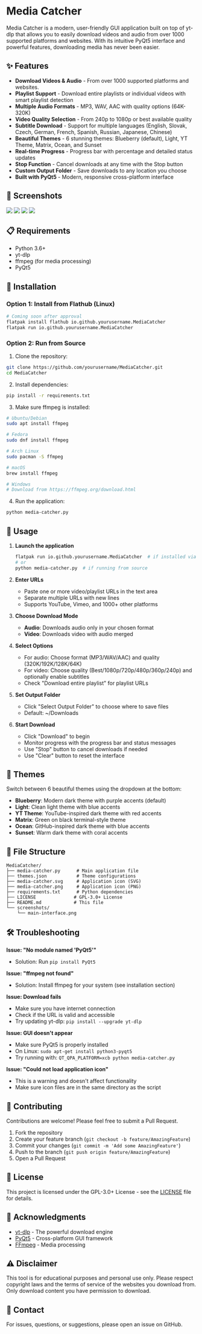 # Media Catcher

Media Catcher is a modern, user-friendly GUI application built on top of yt-dlp that allows you to easily download videos and audio from over 1000 supported platforms and websites. With its intuitive PyQt5 interface and powerful features, downloading media has never been easier.

## ✨ Features

- **Download Videos & Audio** - From over 1000 supported platforms and websites.
- **Playlist Support** - Download entire playlists or individual videos with smart playlist detection
- **Multiple Audio Formats** - MP3, WAV, AAC with quality options (64K-320K)
- **Video Quality Selection** - From 240p to 1080p or best available quality
- **Subtitle Download** - Support for multiple languages (English, Slovak, Czech, German, French, Spanish, Russian, Japanese, Chinese)
- **Beautiful Themes** - 6 stunning themes: Blueberry (default), Light, YT Theme, Matrix, Ocean, and Sunset
- **Real-time Progress** - Progress bar with percentage and detailed status updates
- **Stop Function** - Cancel downloads at any time with the Stop button
- **Custom Output Folder** - Save downloads to any location you choose
- **Built with PyQt5** - Modern, responsive cross-platform interface

## 📱 Screenshots
![](screenshot_1.png)
![](screenshot_2.png)
![](screenshot_3.png)
![](screenshot_4.png)

## 📋 Requirements

- Python 3.6+
- yt-dlp
- ffmpeg (for media processing)
- PyQt5

## 🚀 Installation

### Option 1: Install from Flathub (Linux)
```bash
# Coming soon after approval
flatpak install flathub io.github.yourusername.MediaCatcher
flatpak run io.github.yourusername.MediaCatcher
```

### Option 2: Run from Source

1. Clone the repository:
```bash
git clone https://github.com/yourusername/MediaCatcher.git
cd MediaCatcher
```

2. Install dependencies:
```bash
pip install -r requirements.txt
```

3. Make sure ffmpeg is installed:
```bash
# Ubuntu/Debian
sudo apt install ffmpeg

# Fedora
sudo dnf install ffmpeg

# Arch Linux
sudo pacman -S ffmpeg

# macOS
brew install ffmpeg

# Windows
# Download from https://ffmpeg.org/download.html
```

4. Run the application:
```bash
python media-catcher.py
```

## 🎯 Usage

1. **Launch the application**
   ```bash
   flatpak run io.github.yourusername.MediaCatcher  # if installed via Flathub
   # or
   python media-catcher.py  # if running from source
   ```

2. **Enter URLs**
   - Paste one or more video/playlist URLs in the text area
   - Separate multiple URLs with new lines
   - Supports YouTube, Vimeo, and 1000+ other platforms

3. **Choose Download Mode**
   - **Audio**: Downloads audio only in your chosen format
   - **Video**: Downloads video with audio merged

4. **Select Options**
   - For audio: Choose format (MP3/WAV/AAC) and quality (320K/192K/128K/64K)
   - For video: Choose quality (Best/1080p/720p/480p/360p/240p) and optionally enable subtitles
   - Check "Download entire playlist" for playlist URLs

5. **Set Output Folder**
   - Click "Select Output Folder" to choose where to save files
   - Default: ~/Downloads

6. **Start Download**
   - Click "Download" to begin
   - Monitor progress with the progress bar and status messages
   - Use "Stop" button to cancel downloads if needed
   - Use "Clear" button to reset the interface

## 🎨 Themes

Switch between 6 beautiful themes using the dropdown at the bottom:
- **Blueberry**: Modern dark theme with purple accents (default)
- **Light**: Clean light theme with blue accents
- **YT Theme**: YouTube-inspired dark theme with red accents
- **Matrix**: Green on black terminal-style theme
- **Ocean**: GitHub-inspired dark theme with blue accents
- **Sunset**: Warm dark theme with coral accents

## 📁 File Structure

```
MediaCatcher/
├── media-catcher.py      # Main application file
├── themes.json           # Theme configurations
├── media-catcher.svg     # Application icon (SVG)
├── media-catcher.png     # Application icon (PNG)
├── requirements.txt      # Python dependencies
├── LICENSE              # GPL-3.0+ License
├── README.md            # This file
└── screenshots/
    └── main-interface.png
```

## 🛠️ Troubleshooting

**Issue: "No module named 'PyQt5'"**
- Solution: Run `pip install PyQt5`

**Issue: "ffmpeg not found"**
- Solution: Install ffmpeg for your system (see installation section)

**Issue: Download fails**
- Make sure you have internet connection
- Check if the URL is valid and accessible
- Try updating yt-dlp: `pip install --upgrade yt-dlp`

**Issue: GUI doesn't appear**
- Make sure PyQt5 is properly installed
- On Linux: `sudo apt-get install python3-pyqt5`
- Try running with: `QT_QPA_PLATFORM=xcb python media-catcher.py`

**Issue: "Could not load application icon"**
- This is a warning and doesn't affect functionality
- Make sure icon files are in the same directory as the script

## 🤝 Contributing

Contributions are welcome! Please feel free to submit a Pull Request.

1. Fork the repository
2. Create your feature branch (`git checkout -b feature/AmazingFeature`)
3. Commit your changes (`git commit -m 'Add some AmazingFeature'`)
4. Push to the branch (`git push origin feature/AmazingFeature`)
5. Open a Pull Request

## 📄 License

This project is licensed under the GPL-3.0+ License - see the [LICENSE](LICENSE) file for details.

## 🙏 Acknowledgments

- [yt-dlp](https://github.com/yt-dlp/yt-dlp) - The powerful download engine
- [PyQt5](https://riverbankcomputing.com/software/pyqt/) - Cross-platform GUI framework
- [FFmpeg](https://ffmpeg.org/) - Media processing

## ⚠️ Disclaimer

This tool is for educational purposes and personal use only. Please respect copyright laws and the terms of service of the websites you download from. Only download content you have permission to download.

## 📧 Contact

For issues, questions, or suggestions, please open an issue on GitHub.

